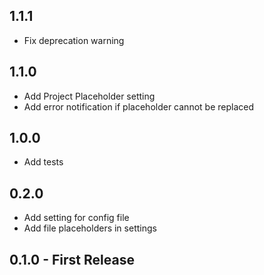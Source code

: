 ## 1.1.1

-   Fix deprecation warning

## 1.1.0

-   Add Project Placeholder setting
-   Add error notification if placeholder cannot be replaced

## 1.0.0

-   Add tests

## 0.2.0

-   Add setting for config file
-   Add file placeholders in settings

## 0.1.0 - First Release
